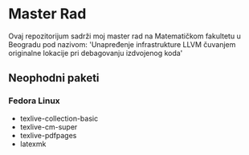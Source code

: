 # Master Rad

Ovaj repozitorijum sadrži moj master rad na Matematičkom fakultetu u Beogradu pod nazivom: 'Unapređenje infrastrukture LLVM čuvanjem originalne lokacije pri debagovanju izdvojenog koda'

## Neophodni paketi

### Fedora Linux

- texlive-collection-basic
- texlive-cm-super
- texlive-pdfpages
- latexmk
